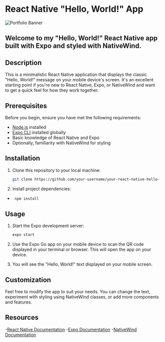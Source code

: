 # React Native "Hello, World!" App
![Portfolio Banner](https://github.com/iamjohndevboy/Hello-Native/blob/ec8229f36c19b6ce22d39fdef689783a39c3861c/Hello%20World.png)


## Welcome to my "Hello, World!" React Native app built with Expo and styled with NativeWind.

## Description

This is a minimalistic React Native application that displays the classic "Hello, World!" message on your mobile device's screen. It's an excellent starting point if you're new to React Native, Expo, or NativeWind and want to get a quick feel for how they work together.

## Prerequisites

Before you begin, ensure you have met the following requirements:

- [Node.js](https://nodejs.org/) installed
- [Expo CLI](https://docs.expo.dev/get-started/installation/) installed globally
- Basic knowledge of React Native and Expo
- Optionally, familiarity with NativeWind for styling

## Installation

1. Clone this repository to your local machine:

   ```bash
   git clone https://github.com/your-username/your-react-native-hello-world.git
2. Install project dependencies:

- ```bash
   npm install
  
## Usage

1. Start the Expo development server:
   ```bash
   expo start
2. Use the Expo Go app on your mobile device to scan the QR code displayed in your terminal or browser. This will open the app on your device.

3. You will see the "Hello, World!" text displayed on your mobile screen.
## Customization
Feel free to modify the app to suit your needs. You can change the text, experiment with styling using NativeWind classes, or add more components and features.
## Resources
-[React Native Documentation](https://www.nativewind.dev/)
-[Expo Documentation](https://expo.dev/tools#cli)
-[NativeWind Documentation](https://www.nativewind.dev/](https://reactnative.dev/)https://reactnative.dev/)

